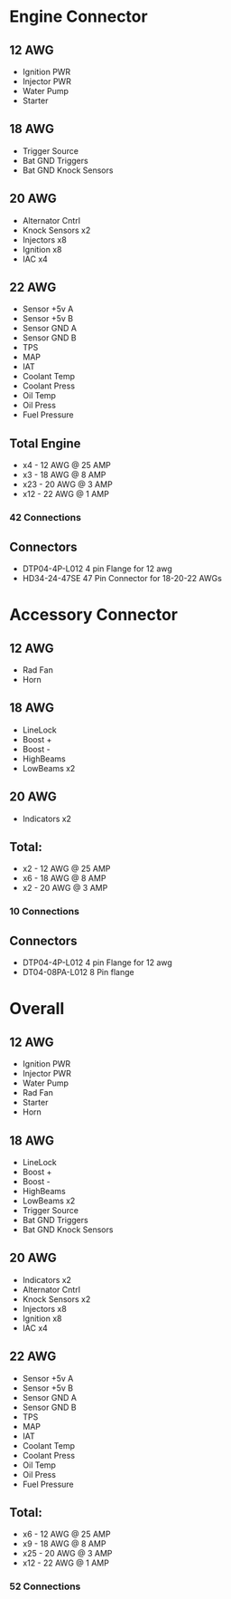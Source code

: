 # Engine Connector
## 12 AWG
-  Ignition PWR
-  Injector PWR
-  Water Pump
-  Starter

## 18 AWG
- Trigger Source
- Bat GND Triggers
- Bat GND Knock Sensors

## 20 AWG
- Alternator Cntrl
- Knock Sensors x2
- Injectors x8
- Ignition x8
- IAC x4

## 22 AWG
- Sensor +5v A
- Sensor +5v B
- Sensor GND A
- Sensor GND B
- TPS
- MAP
- IAT
- Coolant Temp
- Coolant Press
- Oil Temp
- Oil Press
- Fuel Pressure

## Total Engine
- x4  -  12 AWG @ 25 AMP
- x3  -  18 AWG @ 8  AMP
- x23 -  20 AWG @ 3  AMP
- x12 -  22 AWG @ 1  AMP

### 42 Connections

## Connectors
- DTP04-4P-L012 4 pin Flange for 12 awg
- HD34-24-47SE 47 Pin Connector for 18-20-22 AWGs


# Accessory Connector
## 12 AWG
- Rad Fan
- Horn

## 18 AWG
- LineLock
- Boost +
- Boost - 
- HighBeams
- LowBeams x2

## 20 AWG
- Indicators x2

## Total:
- x2  -  12 AWG @ 25 AMP
- x6  -  18 AWG @ 8  AMP
- x2 -  20 AWG @ 3  AMP

### 10 Connections

## Connectors
- DTP04-4P-L012 4 pin Flange for 12 awg
- DT04-08PA-L012 8 Pin flange

# Overall
## 12 AWG
- Ignition PWR
- Injector PWR
- Water Pump
- Rad Fan
- Starter
- Horn

## 18 AWG
- LineLock
- Boost +
- Boost - 
- HighBeams
- LowBeams x2
- Trigger Source
- Bat GND Triggers
- Bat GND Knock Sensors

## 20 AWG
- Indicators x2
- Alternator Cntrl
- Knock Sensors x2
- Injectors x8
- Ignition x8
- IAC x4

## 22 AWG
- Sensor +5v A
- Sensor +5v B
- Sensor GND A
- Sensor GND B
- TPS
- MAP
- IAT
- Coolant Temp
- Coolant Press
- Oil Temp
- Oil Press
- Fuel Pressure


## Total:
- x6  -  12 AWG @ 25 AMP
- x9  -  18 AWG @ 8  AMP
- x25 -  20 AWG @ 3  AMP
- x12 -  22 AWG @ 1  AMP

### 52 Connections
